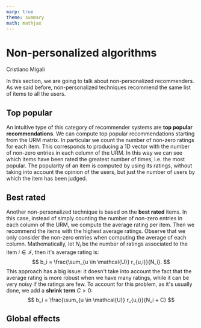 ```yaml
---
marp: true
theme: summary
math: mathjax
---
```

# Non-personalized algorithms

<div class="author">

Cristiano Migali

</div>

In this section, we are going to talk about non-personalized recommenders. As we said before, non-personalized techniques recommend the same list of items to all the users.

## Top popular

An intuitive type of this category of recommender systems are **top popular recommendations**.
We can compute top popular recommendations starting from the URM matrix. In particular we count the number of non-zero ratings for each item. This corresponds to producing a 1D vector with the number of non-zero entries in each column of the URM. In this way we can see which items have been rated the greatest number of times, i.e. the most popular.
The popularity of an item is computed by using its ratings, without taking into account the opinion of the users, but just the number of users by which the item has been judged.

## Best rated

Another non-personalized technique is based on the **best rated** items.
In this case, instead of simply counting the number of non-zero entries in each column of the URM, we compute the average rating per item.
Then we recommend the items with the highest average ratings.
Observe that we only consider the non-zero entries when computing the average of each column. Mathematically, let $N_i$ be the number of ratings associated to the item $i \in \mathcal{I}$, then it's average rating is:
$$
b_i = \frac{\sum_{u \in \mathcal{U}} r_{u,i}}{N_i}.
$$
This approach has a big issue: it doesn't take into account the fact that the average rating is more robust when we have many ratings, while it can be very noisy if the ratings are few. To account for this problem, as it's usually done, we add a **shrink term** $C > 0$:
$$
b_i = \frac{\sum_{u \in \mathcal{U}} r_{u,i}}{N_i + C}
$$

## Global effects



